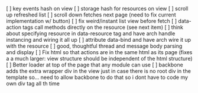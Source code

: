 [ ] key events hash on view
[ ] storage hash for resources on view
[ ] scroll up refreshed list
[ ] scroll down fetches next page (need to fix current implementation w/ button)
[ ] fix weird/instant list view before fetch
[ ] data-action tags call methods directly on the resource (see next item)
[ ] think about specifying resource in data-resource tag and have arch handle instancing and wiring it all up
[ ] attribute data-bind and have arch wire it up with the resource
[ ] good, thoughtful thread and message body parsing and display
[ ] Fix html so that actions are in the same html as its page (fixes a a much larger: view structure should be independent of the html structure)
[ ] Better loader at top of the page that any module can use
[ ] backbone adds the extra wrapper div in the view just in case there is no root div in the template so... need to allow backbone to do that so i dont have to code my own div tag all th time